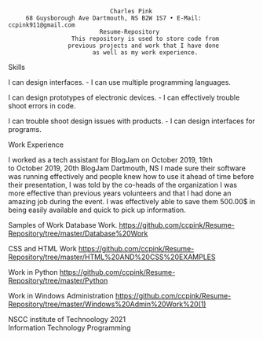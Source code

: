    

                                 Charles Pink         
         68 Guysborough Ave Dartmouth, NS B2W 1S7 • E-Mail: ccpink911@gmail.com 
                              Resume-Repository
                      This repository is used to store code from 
                     previous projects and work that I have done
                            as well as my work experience.
      

   Skills 

   I can design interfaces. - I can use multiple programming languages. 

   I can design prototypes of electronic devices. - I can effectively trouble shoot errors in code. 

   I can trouble shoot design issues with products. - I can design interfaces for programs. 

                                                                                                                                                                

   Work Experience 

   I worked as a tech assistant for BlogJam on October 2019, 19th  
   to October 2019, 20th  BlogJam Dartmouth, NS I made sure 
   their software was running effectively and people knew how to 
   use it ahead of time before their presentation, 
   I was told by the co-heads of the organization I was more 
   effective than previous years volunteers and that 
   I had done an amazing job during the event. I was effectively able 
   to save them 500.00$ in being easily available and 
   quick to pick up information.  

 
   Samples of Work
   Database Work. https://github.com/ccpink/Resume-Repository/tree/master/Database%20Work
   
   CSS and HTML Work https://github.com/ccpink/Resume-Repository/tree/master/HTML%20AND%20CSS%20EXAMPLES
   
   Work in Python https://github.com/ccpink/Resume-Repository/tree/master/Python
   
   Work in Windows Administration https://github.com/ccpink/Resume-Repository/tree/master/Windows%20Admin%20Work%20(1)




  NSCC institute of Technoology                                                  2021                 
  Information Technology Programming 

 


 
